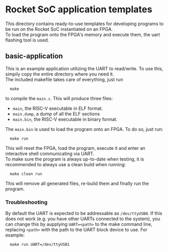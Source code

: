 Rocket SoC application templates
====================

This directory contains ready-to-use templates for developing programs to be
run on the Rocket SoC instantiated on an FPGA.    
To load the program onto the FPGA's memory and execute them, the uart flashing
tool is used.

## basic-application
This is an example application utilizing the UART to read/write. To use this,
simpily copy the entire directory where you need it.   
The included makefile takes care of everything, just run
```
  make
```
to compile the `main.c`. This will produce three files: 
- `main`, the RISC-V executable in ELF format.
- `main.dump`, a dump of all the ELF sections
- `main.bin`, the RISC-V executable in binary format.

The `main.bin` is used to load the program onto an FPGA. To do so, just run:
```
  make run
```
This will reset the FPGA, load the program, execute it and enter an interactive
shell communicating via UART.   
To make sure the program is always up-to-date when testing, it is recommended
to always use a clean build when running:
```
  make clean run
```
This will remove all generated files, re-build them and finally run the 
program.   


### Troubleshooting
By default the UART is expected to be addressable as `/dev/ttyUSB0`. If this
does not work (e.g. you have other UARTs connected to the system), you can
change this by aupplying `UART=<path>` to the make command line, replacing 
`<path>` with the path to the UART block device to use. For example:
```
  make run UART=/dev/ttyUSB1
```

